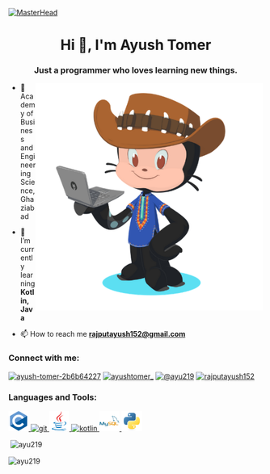 [![MasterHead](https://user-images.githubusercontent.com/78037846/152479672-7c967bfb-b80a-40e1-a962-a5a5a0393e9d.png)](https://rishavchanda.io)

<h1 align="center">Hi 👋, I'm Ayush Tomer</h1>
<h3 align="center">Just a programmer who loves learning new things.</h3>
<img align="right" alt="Coding" width="450" src="https://github.com/Anjan50/Anjan50/blob/main/Untitled%20design%20(14).png")>

- 🏫 Academy of Business and Engineering Science,Ghaziabad

- 🌱 I’m currently learning **Kotlin, Java**

- 📫 How to reach me **rajputayush152@gmail.com**

<h3 align="left">Connect with me:</h3>
<p align="left">
<a href="https://linkedin.com/in/ayush-tomer-2b6b64227" target="blank"><img align="center" src="https://raw.githubusercontent.com/rahuldkjain/github-profile-readme-generator/master/src/images/icons/Social/linked-in-alt.svg" alt="ayush-tomer-2b6b64227" height="30" width="40" /></a>
<a href="https://instagram.com/ayushtomer_" target="blank"><img align="center" src="https://raw.githubusercontent.com/rahuldkjain/github-profile-readme-generator/master/src/images/icons/Social/instagram.svg" alt="ayushtomer_" height="30" width="40" /></a>
<a href="https://hashnode.com/@ayu219" target="blank"><img align="center" src="https://raw.githubusercontent.com/rahuldkjain/github-profile-readme-generator/master/src/images/icons/Social/hashnode.svg" alt="@ayu219" height="30" width="40" /></a>
<a href="https://www.hackerrank.com/rajputayush152" target="blank"><img align="center" src="https://raw.githubusercontent.com/rahuldkjain/github-profile-readme-generator/master/src/images/icons/Social/hackerrank.svg" alt="rajputayush152" height="30" width="40" /></a>
</p>

<h3 align="left">Languages and Tools:</h3>
<p align="left"> <a href="https://www.cprogramming.com/" target="_blank" rel="noreferrer"> <img src="https://raw.githubusercontent.com/devicons/devicon/master/icons/c/c-original.svg" alt="c" width="40" height="40"/> </a> <a href="https://git-scm.com/" target="_blank" rel="noreferrer"> <img src="https://www.vectorlogo.zone/logos/git-scm/git-scm-icon.svg" alt="git" width="40" height="40"/> </a> <a href="https://www.java.com" target="_blank" rel="noreferrer"> <img src="https://raw.githubusercontent.com/devicons/devicon/master/icons/java/java-original.svg" alt="java" width="40" height="40"/> </a> <a href="https://kotlinlang.org" target="_blank" rel="noreferrer"> <img src="https://www.vectorlogo.zone/logos/kotlinlang/kotlinlang-icon.svg" alt="kotlin" width="40" height="40"/> </a> <a href="https://www.mysql.com/" target="_blank" rel="noreferrer"> <img src="https://raw.githubusercontent.com/devicons/devicon/master/icons/mysql/mysql-original-wordmark.svg" alt="mysql" width="40" height="40"/> </a> <a href="https://www.python.org" target="_blank" rel="noreferrer"> <img src="https://raw.githubusercontent.com/devicons/devicon/master/icons/python/python-original.svg" alt="python" width="40" height="40"/> </a> </p>

<p>&nbsp;<img align="center" src="https://github-readme-stats.vercel.app/api?username=ayu219&show_icons=true&theme=dracula&locale=en" alt="ayu219" /></p>

<p><img align="center" src="https://github-readme-streak-stats.herokuapp.com/?user=ayu219&" alt="ayu219" /></p>
